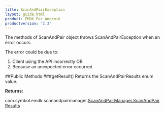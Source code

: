 ```yaml
---
title: ScanAndPairException
layout: guide.html
product: EMDK For Android
productversion: '2.3'
---
```


The methods of ScanAndPair object throws ScanAndPairException when an error occurs.

The error could be due to:

1. Client using the API incorrectly OR
2. Because an unexpected error occurred

##Public Methods
###getResult()
Returns the ScanAndPairResults enum value.

**Returns:**

com.symbol.emdk.scanandpairmanager.[ScanAndPairManager.ScanAndPairResults](ScanAndPairManager#ScanAndPairResults)









